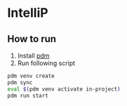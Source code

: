 # IntelliP

## How to run
1. Install [pdm](https://pdm-project.org/en/latest/)
2. Run following script
```sh
pdm venv create
pdm sync
eval $(pdm venv activate in-project)
pdm run start
```
